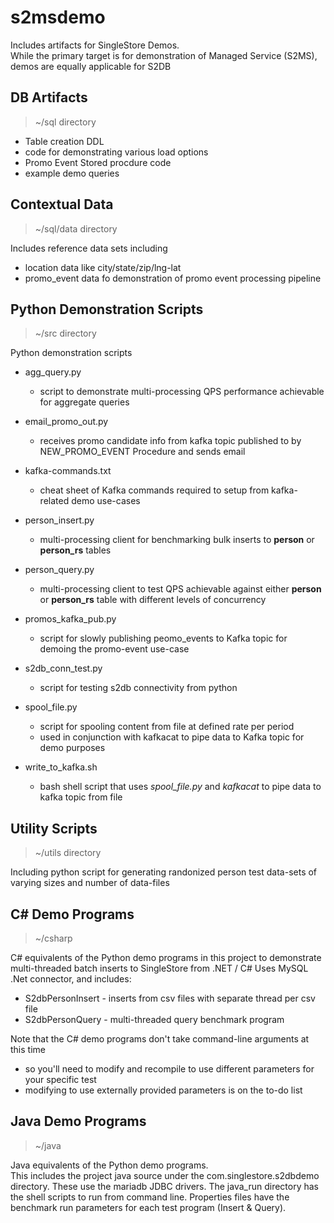 # s2msdemo

Includes artifacts for SingleStore Demos.  
While the primary target is for demonstration of Managed Service (S2MS), demos are equally applicable for S2DB

## DB Artifacts

> ~/sql directory

- Table creation DDL
- code for demonstrating various load options
- Promo Event Stored procdure code
- example demo queries

## Contextual Data

> ~/sql/data directory

Includes reference data sets including 
- location data like city/state/zip/lng-lat
- promo_event data fo demonstration of promo event processing pipeline

## Python Demonstration Scripts

> ~/src directory

Python demonstration scripts
- agg_query.py
    - script to demonstrate multi-processing QPS performance achievable for aggregate queries

- email_promo_out.py
    - receives promo candidate info from kafka topic published to by NEW_PROMO_EVENT Procedure and sends email

- kafka-commands.txt
    - cheat sheet of Kafka commands required to setup from kafka-related demo use-cases

- person_insert.py
    - multi-processing client for benchmarking bulk inserts to **person** or **person_rs** tables

- person_query.py
    - multi-processing client to test QPS achievable against either **person** or **person_rs** table with different levels of concurrency

- promos_kafka_pub.py
    - script for slowly publishing peomo_events to Kafka topic for demoing the promo-event use-case

- s2db_conn_test.py
    - script for testing s2db connectivity from python

- spool_file.py
    - script for spooling content from file at defined rate per period
    - used in conjunction with kafkacat to pipe data to Kafka topic for demo purposes

- write_to_kafka.sh
    - bash shell script that uses *spool_file.py* and *kafkacat* to pipe data to kafka topic from file


## Utility Scripts

> ~/utils directory

Including python script for generating randonized person test data-sets of varying sizes and number of data-files

## C# Demo Programs

> ~/csharp

C# equivalents of the Python demo programs in this project to demonstrate multi-threaded batch inserts to SingleStore from .NET / C#
Uses MySQL .Net connector, and includes:
 - S2dbPersonInsert - inserts from csv files with separate thread per csv file
 - S2dbPersonQuery - multi-threaded query benchmark program

 Note that the C# demo programs don't take command-line arguments at this time
 - so you'll need to modify and recompile to use different parameters for your specific test
 - modifying to use externally provided parameters is on the to-do list 

## Java Demo Programs

> ~/java

Java equivalents of the Python demo programs.  
This includes the project java source under the com.singlestore.s2dbdemo directory.
These use the mariadb JDBC drivers.
The java_run directory has the shell scripts to run from command line.
Properties files have the benchmark run parameters for each test program (Insert & Query).

